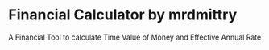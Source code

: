 # Financial Calculator by mrdmittry
A Financial Tool to calculate Time Value of Money and Effective Annual Rate
